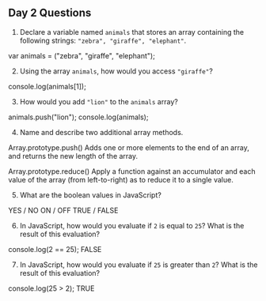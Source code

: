 ## Day 2 Questions

1. Declare a variable named `animals` that stores an array containing the following strings: `"zebra", "giraffe", "elephant"`.

var animals = ("zebra", "giraffe", "elephant");

2. Using the array `animals`, how would you access `"giraffe"`?

console.log(animals[1]);

3. How would you add `"lion"` to the `animals` array?

animals.push("lion");
console.log(animals);

4. Name and describe two additional array methods.

Array.prototype.push()
Adds one or more elements to the end of an array, and returns the new length of the
array.

Array.prototype.reduce()
Apply a function against an accumulator and each value of the array (from left-to-right) as to reduce it to a single value.

5. What are the boolean values in JavaScript?

YES / NO
ON / OFF
TRUE / FALSE

6. In JavaScript, how would you evaluate if `2` is equal to `25`? What is the result of this evaluation?

console.log(2 == 25);
FALSE

7. In JavaScript, how would you evaluate if `25` is greater than `2`? What is the result of this evaluation?

console.log(25 > 2);
TRUE
